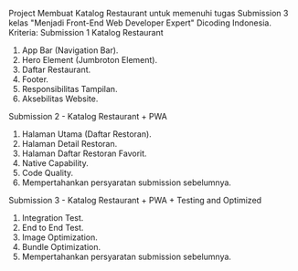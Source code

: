 Project Membuat Katalog Restaurant untuk memenuhi tugas Submission 3 kelas "Menjadi Front-End Web Developer Expert" Dicoding Indonesia.
Kriteria:
Submission 1 Katalog Restaurant
1. App Bar (Navigation Bar).
2. Hero Element (Jumbroton Element).
3. Daftar Restaurant.
4. Footer.
5. Responsibilitas Tampilan.
6. Aksebilitas Website.

Submission 2 - Katalog Restaurant + PWA
1. Halaman Utama (Daftar Restoran).
2. Halaman Detail Restoran.
3. Halaman Daftar Restoran Favorit.
4. Native Capability.
5. Code Quality.
6. Mempertahankan persyaratan submission sebelumnya.

Submission 3 - Katalog Restaurant + PWA + Testing and Optimized
1. Integration Test.
2. End to End Test.
3. Image Optimization.
4. Bundle Optimization.
5. Mempertahankan persyaratan submission sebelumnya.
